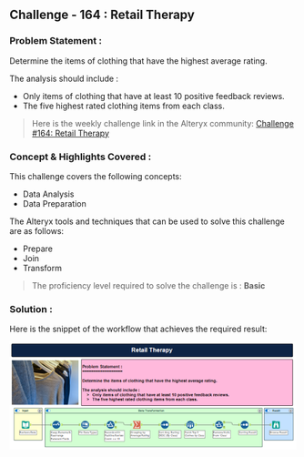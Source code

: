 ## Challenge - 164 : Retail Therapy

### Problem Statement :

Determine the items of clothing that have the highest average rating.

The analysis should include :

- Only items of clothing that have at least 10 positive feedback reviews.
- The five highest rated clothing items from each class.

> Here is the weekly challenge link in the Alteryx community: [Challenge #164: Retail Therapy][community_link]

### Concept & Highlights Covered :

This challenge covers the following concepts:

- Data Analysis
- Data Preparation

The Alteryx tools and techniques that can be used to solve this challenge are as follows:

- Prepare
- Join
- Transform

> The proficiency level required to solve the challenge is : **Basic**

### Solution :

Here is the snippet of the workflow that achieves the required result:

![Workflow Snippet][wf_snp]

<!-- Links -->

[wf_snp]: ../RESOURCES/Workflow_Images/c164_wf.png
[community_link]: https://community.alteryx.com/t5/Weekly-Challenge/Challenge-164-Retail-Therapy/td-p/414754
